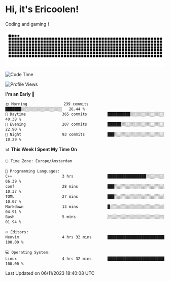 # Hi, it's Ericoolen!
Coding and gaming！

<picture>
  <source media="(prefers-color-scheme: dark)" srcset="https://raw.githubusercontent.com/Eric-Song-Nop/Eric-Song-Nop/output/github-contribution-grid-snake-dark.svg">
  <source media="(prefers-color-scheme: light)" srcset="https://raw.githubusercontent.com/Eric-Song-Nop/Eric-Song-Nop/output/github-contribution-grid-snake.svg">
  <img alt="github contribution grid snake animation" src="https://raw.githubusercontent.com/Eric-Song-Nop/Eric-Song-Nop/output/github-contribution-grid-snake.svg">
</picture>

<!--START_SECTION:waka-->
![Code Time](http://img.shields.io/badge/Code%20Time-1%2C082%20hrs%208%20mins-blue)

![Profile Views](http://img.shields.io/badge/Profile%20Views-0-blue)

**I'm an Early 🐤** 

```text
🌞 Morning                239 commits         ███████░░░░░░░░░░░░░░░░░░   26.44 % 
🌆 Daytime                365 commits         ██████████░░░░░░░░░░░░░░░   40.38 % 
🌃 Evening                207 commits         ██████░░░░░░░░░░░░░░░░░░░   22.90 % 
🌙 Night                  93 commits          ███░░░░░░░░░░░░░░░░░░░░░░   10.29 % 
```


📊 **This Week I Spent My Time On** 

```text
🕑︎ Time Zone: Europe/Amsterdam

💬 Programming Languages: 
C++                      3 hrs               █████████████████░░░░░░░░   66.39 % 
conf                     28 mins             ███░░░░░░░░░░░░░░░░░░░░░░   10.37 % 
TOML                     27 mins             ███░░░░░░░░░░░░░░░░░░░░░░   10.07 % 
Markdown                 13 mins             █░░░░░░░░░░░░░░░░░░░░░░░░   04.91 % 
Bash                     5 mins              ░░░░░░░░░░░░░░░░░░░░░░░░░   01.94 % 

🔥 Editors: 
Neovim                   4 hrs 32 mins       █████████████████████████   100.00 % 

💻 Operating System: 
Linux                    4 hrs 32 mins       █████████████████████████   100.00 % 
```


 Last Updated on 06/11/2023 18:40:08 UTC
<!--END_SECTION:waka-->
